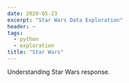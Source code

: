 ```yaml
---
date: 2020-05-23
excerpt: "Star Wars Data Exploration"
header: ~
tags:
  - python
  - exploration
title: "Star Wars"
---
```


Understanding Star Wars response.
